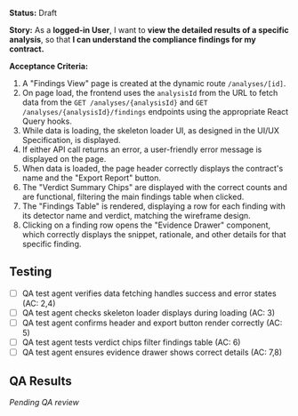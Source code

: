 **Status:** Draft

**Story:**
As a **logged-in User**,
I want to **view the detailed results of a specific analysis**,
so that **I can understand the compliance findings for my contract.**

**Acceptance Criteria:**
1. A "Findings View" page is created at the dynamic route `/analyses/[id]`.
2. On page load, the frontend uses the `analysisId` from the URL to fetch data from the `GET /analyses/{analysisId}` and `GET /analyses/{analysisId}/findings` endpoints using the appropriate React Query hooks.
3. While data is loading, the skeleton loader UI, as designed in the UI/UX Specification, is displayed.
4. If either API call returns an error, a user-friendly error message is displayed on the page.
5. When data is loaded, the page header correctly displays the contract's name and the "Export Report" button.
6. The "Verdict Summary Chips" are displayed with the correct counts and are functional, filtering the main findings table when clicked.
7. The "Findings Table" is rendered, displaying a row for each finding with its detector name and verdict, matching the wireframe design.
8. Clicking on a finding row opens the "Evidence Drawer" component, which correctly displays the snippet, rationale, and other details for that specific finding.

## Testing
- [ ] QA test agent verifies data fetching handles success and error states (AC: 2,4)
- [ ] QA test agent checks skeleton loader displays during loading (AC: 3)
- [ ] QA test agent confirms header and export button render correctly (AC: 5)
- [ ] QA test agent tests verdict chips filter findings table (AC: 6)
- [ ] QA test agent ensures evidence drawer shows correct details (AC: 7,8)

## QA Results
_Pending QA review_
